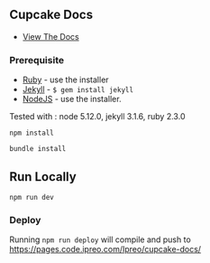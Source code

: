 

## Cupcake Docs

 - [View The Docs](https://pages.code.ipreo.com/Ipreo/cupcake-docs/)

### Prerequisite

 - [Ruby](https://www.ruby-lang.org/en/downloads/) - use the installer
 - [Jekyll](https://jekyllrb.com/) - ```$ gem install jekyll```
 - [NodeJS](https://nodejs.org/en/download/) - use the installer.

Tested with : node 5.12.0, jekyll 3.1.6, ruby 2.3.0

```npm install```

```bundle install```

## Run Locally
```npm run dev```

### Deploy


Running ```npm run deploy``` will compile and push to https://pages.code.ipreo.com/Ipreo/cupcake-docs/

